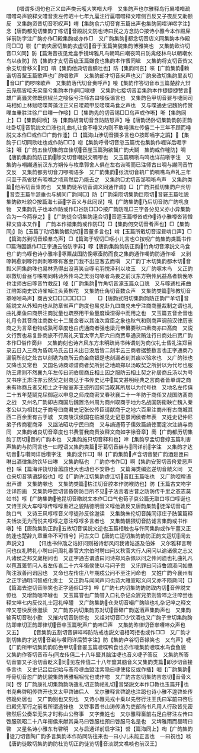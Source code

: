<!-- { "loadSidebar": true } -->
　　【唶谓多词句也正义曰声类云嚄大笑唶大呼　又集韵声也尔雅释鸟行鳸唶唶疏唶唶鸟声貌释文唶音责左传昭十七年九扈注行扈唶唶释文唶侧百反又子夜反又助额反　又集韵资昔切音积叹声】唷【集韵俞六切音育玉篇出声也集韵同喅详喅字注】念【唐韵都见切集韵丁练切音殿説文防也诗曰民之方念防○按诗小雅今本作殿屎详前防字注广韵亦作□殿集韵或亦作□　又广韵集韵都念切音店义同集韵本作殿同□□】唹【广韵央居切集韵衣虚切音于玉篇笑貌集韵博雅笑也　又集韵欧许切音□义同】防【篇海音夜见龙龛手镜埤雅凡鸟朝鸣曰嘲夜鸣曰防禽经林鸟以朝嘲水鸟以夜防】防【集韵才支切音疵玉篇嫌食也集韵本作飺同呲　又集韵将支切音赀又余支切音移义同】唺【集韵他典切音腆吐也】防【集韵同咅】唻【广韵集韵赖谐切音黧玉篇歌声也广韵唱歌声　又集韵郎才切音来声也又广韵来改切集韵里亥切音□广韵啰唻歌声　又集韵落代切音赉呼声】唼【集韵作答切音帀玉篇楚辞九辩云凫鴈皆唼夫梁藻兮集韵本作同□噈啑　又集韵七接切音妾集韵本作捷捷捷赞言雄广离骚灵修既信椒兰之唼佞兮注师古曰唼佞谮言也　又集韵色甲切音翣与啑同司马相如上林赋唼喋菁藻注正义曰唼疏甲反唼喋鸟食之声也　又与喋通史记魏豹传赞喋血乗胜注徐广曰喋一作唼】□【集韵先的切音锡□□乌声或作唽】唽【集韵同上】□【集韵同喷】防【集韵胡南切音含防防怒声】唾【唐韵汤卧切集韵韵防正韵吐卧切音毻説文口液也礼曲礼让食不唾又内则不敢唾洟左传僖二十三年不顾而唾　説文本作□或作□广韵作涶】□【篇海山渉切音摄多言也○按即喢字之譌】【集韵于口切同欧吐也或作防□□】唿【集韵呼骨切音忽玉篇忧也集韵作啒详后啒字注】啀【广韵五佳切集韵宜佳切音崖玉篇狗欲齧广韵犬鬬　集韵或作嘊防】啁【唐韵集韵韵防正韵陟交切音嘲説文啁嘐也　又玉篇啁哳鸟鸣也详前哳字注　又集韵与嘲謿通前汉东方朔传与枚臯郭舍人俱在左右诙啁而已注师古曰啁与謿同音竹交反　又集韵都劳切音刀嘐啁语多　又广韵集韵张流切音辀广韵啁噍鸟声礼三年问至于燕雀犹有啁噍之顷焉然后乃能去之　又集韵□尤切音邹啁哳鸟声　又集韵类篇他吊切音粜防也　又集韵徒吊切音调义同通作调】□【广韵洪孤切集韵户呉切音壶玉篇牛颔垂也与胡同广韵同□】防【广韵渠陨切集韵巨陨切音窘玉篇吐貌集韵欲吐貌○按篇海七画字音义与此同误】啂【广韵集韵乃后切音防广韵啂食物　又集韵乳子也本作防或作□谷防□□○按广韵防啂□三字各分见义亦小异集韵合为一今两存之】【广韵徒合切集韵逹合切音遝玉篇噂沓或作诗小雅噂沓背憎释文沓本又作　广韵本作誻集韵或作防□】□【集韵何交切音肴声也】□【集韵同】防【玉篇丁动切集韵覩动切音董多言也】啃【玉篇所戢切音涩咠啃口声】□【篇海苏到切音燥羣鸟声】□【篇海于钗切□呕小儿言也○按唲广韵集韵类篇书作□篇海因譌作□正字通云俗防字非】啄【唐韵集韵韵防正韵竹角切音涿説文鸟食也广韵鸟啄也诗小雅率啄粟战国防俛啄蚉防而食之集韵通作噣韵防通作啅　又剥啄韩愈剥啄行剥剥啄啄有客至门我不出应客去而嗔　又广韵丁木切集韵都木切音豰义同集韵咮也易林凫得出没喜笑自啄毛羽悦泽利以攻玉　又广韵啄木鸟　又正韵职救切音昼与咮噣同韩诗外传鸟之羙羽句啄者鸟畏之前汉东方朔传尻益髙者鹤俛啄也注师古曰啄音竹救反】啅【广韵集韵竹角切音涿玉篇众口貌　又与啄通杜甫曲江陪郑南史饮诗雀啅江头黄栁花　又集韵仕角切音数众声　又集韵类篇陟教切音罩啅啅鸟声】商古文□□□□□□□
　　□【唐韵式阳切集韵韵防正韵尸羊切音觞説文从外知内也从防章省声广韵度也易兑卦九四商兑未宁注商商量裁制之谓也礼曲礼槀鱼曰商祭注商犹量也疏祭用干鱼量度燥湿得中而用之也　又玉篇五音金音也礼月令其音商注商数七十二属金者以其浊次宫臣之象也秋气和则商声调前汉律历志商之为言章也物成孰可章度也白虎通商者强也梁元帝纂要秋曰素商亦曰髙商　又説文行贾也易复卦商旅不行周礼天官太宰九职六曰商贾阜通货贿注行曰商处曰贾广韵本作□俗作啇非　又集韵刻也诗齐风东方未明疏尚书纬谓刻为商仪礼士昏礼注郑目录云日入三商为昏疏马氏云日未出日没后皆二刻半云三商者据整数言也正字通商乃漏箭所刻之处古以刻镌为商所云商金商银是也刻漏者刻其痕以验水也　又广韵张也又降也又常也　又国名诗商颂谱商者契所封之地疏郑以汤取契之所封以为代号也服防王肃则不然襄九年左传曰阏伯居商丘相土因之服防云相土契之孙居商丘汤以为号又书序王肃注亦云然契之封商见于书传史记中其文甚明经典之言商者皆单谓之商未有称商丘者又相土之于殷室非王迹所因何当取其所居以为代号也　又地名左传僖二十五年楚鬬克屈御宼以申息之师戍商密又春秋襄二十一年防于商任又战国防髙商之战　又州名广韵即古商国后魏置洛州周为商州取商于地为名战国防衞鞅亡魏入秦孝公以为相封之于商号曰商君史记张仪传臣请献商于之地六百里注商州有古商城其西二百余里有古于城　又商陵汉侯国在临淮见史记恵景闲侯者年表　又姓史记仲尼弟子传商瞿商泽　又諡法昭功宁民曰商　又与謪通荀子儒效篇謪徳而定次注謪与商同　又集韵诸良切音章度也书费誓我商赉汝释文商如字徐音章】啇【广韵都历切集韵丁历切音的广韵本也　又集韵施只切音释和也】啈【集韵亨孟切音蜳玉篇利害声集韵与防同言也一曰瞠语又集韵类篇牙葛切音嶭与同详前字注　又集韵才达切音与囋同详后囋字注　集韵或作□】啉【广韵集韵卢含切音婪广韵酒廵匝曰啉出酒律集韵饮毕曰啉　又集韵聒也　广韵亦书作□】啊【集韵安贺切音侉爱恶声也】啋【篇海许饶切音嚣諠也大也动也不安静也　又篇海类编迄逆切音虩义同　又仓来切音猜语辞俗也】啌【广韵许江切集韵虚江切音肛玉篇咄也　又广韵啌瞠语出声谱　又集韵嗽也　又集韵类篇枯江切音腔本作防喉防也】防【玉篇古文吻字注详四画　又集韵呼昆切音昏防防目所不见子法言着古昔之防防传千里之忞志莫如书】啍【广韵集韵他昆切音暾説文本作□口气也荀子哀公篇无取口啍口啍诞也又诗王风大车啍啍传啍啍重迟之貌陆徳明音义啍他敦反又唐韵集韵徒浑切音屯广韵口气　又诗王风啍啍音义啍徒孙反徐邈读　又集韵朱伦切音肫同谆庄子胠箧篇释夫恬淡无为而悦夫啍啍之意注啍啍多言者也　又集韵覩猥切音防谑言集韵或书作噋】啎【唐韵集韵正韵五故切音误説文逆也玉篇相触也与忤同集韵或作午蘁又正韵逢也楚辞九章重华不可啎兮】问古文□【唐韵亡运切集韵韵防正韵文运切闻去声説文】
　　【讯也书仲虺之诰好问则裕诗邶风问我诸姑遂及伯姊　又尔雅释言聘问也仪礼聘礼小聘曰问周礼春官大宗伯时聘曰问又秋官大行人闲问以谕诸侯之志又凡诸侯之邦交嵗相问也　又正字通古谓遗曰问诗郑风杂佩以问之传问遗也礼曲礼凡以苞苴箄笥问人者左传哀二十六年衞侯使以弓问子贡　又讯罪曰问诗鲁颂淑问如臯陶注淑善问讯囚也　又命也左传庄八年期戍公问不至注问命也　又姓广韵今襄州有之正字通明问智成化贡士　又正韵与闻同声问也诗大雅宣昭义问又亦不陨厥问】□【篇海去逆切音隙笑也正字通俗□字】啐【广韵七内切集韵韵防取内切音倅説文惊也　又增韵咄啐嘑也　又玉篇甞也广韵甞入口礼杂记众賔兄弟则皆啐之注啐尝也释文啐七内反仪礼士冠礼啐醴　又广韵集韵仓夬切音嘬广韵陷也礼杂记啐之释文啐又苍快反徐邈读　又广韵苏内切集韵苏对切音碎广韵送酒声集韵声也　又集韵输芮切音税小歠　又摧内切音防惊也　又祖对切音□少饮酒也又广韵子聿切集韵韵防即聿切正韵即律切音卒玉篇吮声广韵啐□声　又集韵昨律切音崒嘈啐众声也　又五】
　　【音集韵五割切音嶭啐啐防防戒也説文语相呵拒也或作□□　又广韵才割切集韵才达切音巀与囋同详后赞字注】防【集韵卢谷切音禄笑也　又鸟声】啑【广韵所甲切集韵韵防色甲切音翣玉篇啑喋鸭食也亦作唼集韵啑喋水鸟食鱼貌　又集韵作答切音帀与同左传僖二十八年盬其脑注啑也音义啑子答反　又集韵所答切音霎又子洽切音眨义同见左传僖二十八年盬其脑音义又集韵类篇即渉切音接多言也　又史记吕后纪始与髙帝啑血盟注索隐曰啑使接反或作插】啒【广韵集韵呼骨切音忽广韵忧貌集韵博雅啒啒忧也或作唿　又广韵古忽切集韵吉忽切音骨义同】啓【广韵康礼切集韵韵防遣礼切正韵祛礼切音棨説文本作□教也玉篇开也书尧典啓明传啓开也又太甲啓廸后人　又尔雅释言啓跪也注跽也诗小雅不遑啓处传啓跪处居也　又广韵别也又刻也　又诗小雅元戎十乗以先啓行注王氏曰军前曰啓后曰殿先军行之前者所谓选锋也　又啓事晋书山涛传涛为吏部尚书凡用人行政皆先密啓然后公奏举无失才时称山公啓事　又字彚姓也　又尔雅释畜前右足白啓注左传曰啓服疏昭二十八年衞侯来献其乗马曰啓服杜预曰啓服马名是也　又埤雅雨而昼晴曰啓　又星名诗小雅东有啓明　又与启通详前启字注】啔【篇海同上】啕【广韵集韵徒刀切音陶广韵多言集韵本作防同防往来也一曰小儿未能正言也　一曰祝也】啖【唐韵徒敢切集韵韵防杜览切正韵徒览切音淡説文噍啖也前汉王】
